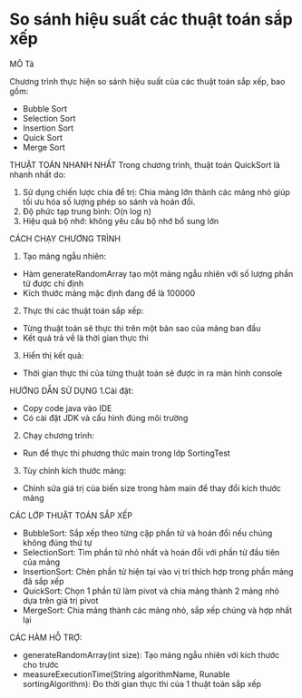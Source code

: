 # So sánh hiệu suất các thuật toán sắp xếp

MÔ Tả

Chương trình thực hiện so sánh hiệu suất của các thuật toán sắp xếp, bao gồm:
- Bubble Sort
- Selection Sort
- Insertion Sort
- Quick Sort
- Merge Sort

THUẬT TOÁN NHANH NHẤT
Trong chương trình, thuật toán QuickSort là nhanh nhất do:
1. Sử dụng chiến lược chia để trị: Chia mảng lớn thành các mảng nhỏ giúp tối ưu hóa số lượng phép so sánh và hoán đổi.
2. Độ phức tạp trung bình: O(n log n)
3. Hiệu quả bộ nhớ: không yêu cầu bộ nhớ bổ sung lớn

CÁCH CHẠY CHƯƠNG TRÌNH
1. Tạo mảng ngẫu nhiên:
- Hàm generateRandomArray tạo một mảng ngẫu nhiên với số lượng phần tử được chỉ định
- Kích thước mảng mặc định đang để là 100000
2. Thực thi các thuật toán sắp xếp:
- Từng thuật toán sẽ thực thi trên một bản sao của mảng ban đầu
- Kết quả trả về là thời gian thực thi
3. Hiển thị kết quả:
- Thời gian thực thi của từng thuật toán sẽ được in ra màn hình console

HƯỚNG DẪN SỬ DỤNG
1.Cài đặt:
- Copy code java vào IDE
- Có cài đặt JDK và cấu hình đúng môi trường
2. Chạy chương trình: 
- Run để thực thi phương thức main trong lớp SortingTest
3. Tùy chỉnh kích thước mảng:
- Chỉnh sửa giá trị của biến size trong hàm main để thay đổi kích thước mảng

CÁC LỚP THUẬT TOÁN SẮP XẾP
- BubbleSort: Sắp xếp theo từng cặp phần tử và hoán đổi nếu chúng không đúng thứ tự
- SelectionSort: Tìm phần tử nhỏ nhất và hoán đổi với phần tử đầu tiên của mảng
- InsertionSort: Chèn phần tử hiện tại vào vị trí thích hợp trong phần mảng đã sắp xếp
- QuickSort: Chọn 1 phần tử làm pivot và chia mảng thành 2 mảng nhỏ dựa trên giá trị pivot
- MergeSort: Chia mảng thành các mảng nhỏ, sắp xếp chúng và hợp nhất lại

CÁC HÀM HỖ TRỢ:
- generateRandomArray(int size): Tạo mảng ngẫu nhiên với kích thước cho trước
- measureExecutionTime(String algorithmName, Runable sortingAlgorithm): Đo thời gian thực thi của 1 thuật toán sắp xếp
